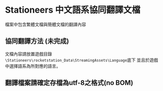 # Stationeers 中文語系協同翻譯文檔
檔案中包含繁體文檔與簡體文檔的翻譯內容

## 協同翻譯方法 (未完成)
文檔內容請放置遊戲目錄`\Stationeers\rocketstation_Data\StreamingAssets\Language`底下
並且於遊戲中選擇語系為所對應的語言。

## 翻譯檔案請確定存檔為utf-8之格式(no BOM)
